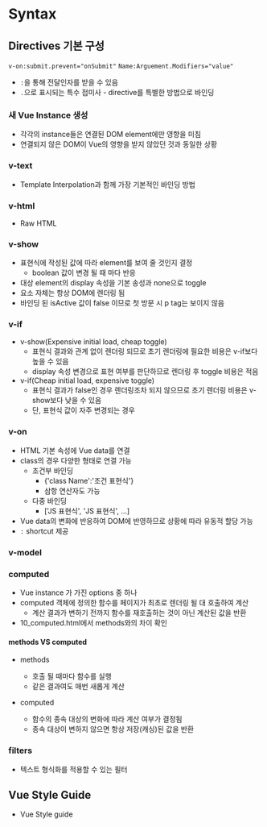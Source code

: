 # Syntax

## Directives 기본 구성
`v-on:submit.prevent="onSubmit"`
`Name:Arguement.Modifiers="value"`
- `:`을 통해 전달인자를 받을 수 있음
- `.`으로 표시되는 특수 접미사 - directive를 특별한 방법으로 바인딩

### 새 Vue Instance 생성
- 각각의 instance들은 연결된 DOM element에만 영향을 미침
- 연결되지 않은 DOM이 Vue의 영향을 받지 않았던 것과 동일한 상황

### v-text
- Template Interpolation과 함께 가장 기본적인 바인딩 방법

### v-html
- Raw HTML

### v-show
- 표현식에 작성된 값에 따라 element를 보여 줄 것인지 결정
  - boolean 값이 변경 될 때 마다 반응
- 대상 element의 display 속성을 기본 송성과 none으로 toggle
- 요소 자체는 항상 DOM에 렌더링 됨
- 바인딩 된 isActive 값이 false 이므로 첫 방문 시 p tag는 보이지 않음


### v-if
- v-show(Expensive initial load, cheap toggle)
  - 표현식 결과와 관계 없이 렌더링 되므로 초기 렌더링에 필요한 비용은 v-if보다 높을 수 있음
  - display 속성 변경으로 표현 여부를 판단하므로 렌더링 후 toggle 비용은 적음
- v-if(Cheap initial load, expensive toggle)
  - 표현식 결과가 false인 경우 렌더링조차 되지 않으므로 초기 렌더링 비용은 v-show보다 낮을 수 있음
  - 단, 표현식 값이 자주 변경되는 경우 


### v-on

- HTML 기본 속성에 Vue data를 연결
- class의 경우 다양한 형태로 연결 가능
  - 조건부 바인딩
    - {'class Name':'조건 표현식'}
    - 삼항 연산자도 가능
  - 다중 바인딩
    - ['JS 표현식', 'JS 표현식', ...]
- Vue data의 변화에 반응하여 DOM에 반영하므로 상황에 따라 유동적 할당 가능
- `:` shortcut 제공


### v-model


### computed
- Vue instance 가 가진 options 중 하나
- computed 객체에 정의한 함수를 페이지가 최초로 렌더링 될 대 호출하여 계산
  - 계산 결과가 변하기 전까지 함수를 재호출하는 것이 아닌 계산된 값을 반환
- 10_computed.html에서 methods와의 차이 확인

#### methods VS computed
- methods
  - 호출 될 때마다 함수를 실행
  - 같은 결과여도 매번 새롭게 계산

- computed
  - 함수의 종속 대상의 변화에 따라 계산 여부가 결정됨
  - 종속 대상이 변하지 않으면 항상 저장(캐싱)된 값을 반환




### filters
- 텍스트 형식화를 적용할 수 있는 필터


## Vue Style Guide
- Vue Style guide 